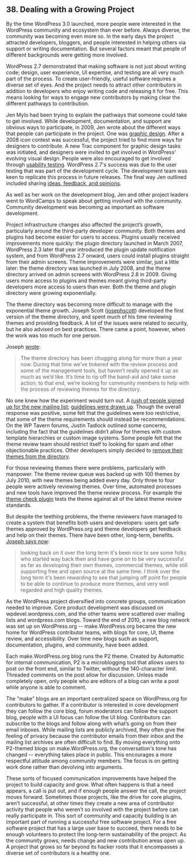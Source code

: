 ## 38. Dealing with a Growing Project

By the time WordPress 3.0 launched, more people were interested in the WordPress community and ecosystem than ever before. Always diverse, the community was becoming even more so. In the early days the project attracted developers, bloggers, and people interested in helping others via support or writing documentation. But several factors meant that people of different backgrounds were getting more involved.

WordPress 2.7 demonstrated that making software is not just about writing code; design, user experience, UI expertise, and testing are all very much part of the process. To create user-friendly, useful software requires a diverse set of eyes. And the project needs to attract other contributors in addition to developers who enjoy writing code and releasing it for free. This means looking for ways to engage new contributors by making clear the different pathways to contribution.

Jen Mylo had been trying to explain the pathways that someone could take to get involved. While development, documentation, and support are obvious ways to participate, in 2009, Jen wrote about the different ways that people can participate in the project. One was [graphic design](https://wordpress.org/news/2009/04/contributing-to-wordpress-part-ii-graphic-design/). After a 2008 icon contest was successful, the project tried to find more ways for designers to contribute. A new Trac component for graphic design tasks was initiated, and designers were invited to get involved in WordPress' evolving visual design. People were also encouraged to get involved through [usability testing](https://wordpress.org/news/2009/05/testing-opps/). WordPress 2.7's success was due to the user testing that was part of the development cycle. The development team was keen to replicate this process in future releases. The final way Jen outlined included sharing [ideas, feedback, and opinions](https://wordpress.org/news/2009/05/ideas/). 

As well as her work on the development blog, Jen and other project leaders went to WordCamps to speak about getting involved with the community. Community development was becoming as important as software development.

Project infrastructure changes also affected the project’s growth, particularly around the third-party developer community. Both themes and plugins had become easier for users to access. Plugins usually received improvements more quickly: the plugin directory launched in March 2007, WordPress 2.3 later that year introduced the plugin update notification system, and from WordPress 2.7 onward, users could install plugins straight from their admin screens. Theme improvements were similar, just a little later:  the theme directory was launched in July 2008, and the theme directory arrived on admin screens with WordPress 2.8 in 2009. Giving users more access to plugins and themes meant giving third-party developers more access to users than ever. Both the theme and plugin directory were growing exponentially.

The theme directory was becoming more difficult to manage with the exponential theme growth. Joseph Scott ([josephscott](https://profiles.wordpress.org/josephscott)) developed the first version of the theme directory, and spent much of his time reviewing themes and providing feedback. A lot of the issues were related to security, but he also advised on best practices. There came a point, however, when the work was too much for one person. 

Joseph [wrote](https://wordpress.org/news/2010/06/expanding-the-theme-review-experiment/):	

> The theme directory has been chugging along for more than a year now. During that time we’ve tinkered with the review process and some of the management tools, but haven’t really opened it up as much as we’d like. It’s time to rip off the band-aid and take some action; to that end, we’re looking for community members to help with the process of reviewing themes for the directory.	

No one knew how the experiment would turn out. A [rush of people signed up for the new mailing list](http://lists.wordpress.org/pipermail/theme-reviewers/2010-June/); [guidelines were drawn up](http://codex.wordpress.org/index.php?title=Theme_Review&oldid=91889). Though the overall response was positive, some felt that the guidelines were too restrictive, that some of the theme requirements should instead be recommendations. On the WP Tavern forums, Justin Tadlock outlined some concerns, including the fact that the guidelines didn’t allow for themes with custom template hierarchies or custom image systems. Some people felt that the theme review team should restrict itself to looking for spam and other objectionable practices. Other developers simply decided to [remove their themes from the directory](http://quirm.net/2010/08/27/retiring-themes/).	

For those reviewing themes there were problems, particularly with manpower. The theme review queue was backed up with 100 themes by July 2010, with new themes being added every day. Only three to four people were actively reviewing themes. Over time, automated processes and new tools have improved the theme review process. For example the [theme check plugin](https://wordpress.org/plugins/theme-check/) tests the theme against all of the latest theme review standards.	

But despite the teething problems, the theme reviewers have managed to create a system that benefits both users and developers: users get safe themes approved by WordPress.org and theme developers get feedback and help on their themes. There have been other, long-term, benefits. [Joseph says now](http://archive.wordpress.org/interviews/2014_05_27_Scott.html#L66):

> looking back on it over the long term it's been nice to see some folks who started way back then and have gone on to be very successful as far as developing their own themes, commercial themes, while still supporting free and open source at the same time.  I think over the long term it's been rewarding to see that jumping off point for people to be able to continue to produce more themes, and very well regarded and high quality themes.

As the WordPress project diversified into concrete groups, communication needed to improve. Core product development was discussed on wpdevel.wordpress.com, and the other teams were scattered over mailing lists and wordpress.com blogs. Toward the end of 2010, a new blog network was set up on WordPress.org -- make.WordPress.org became the new home for WordPress contributor teams, with blogs for core, UI, theme review, and accessibility. Over time new blogs such as support, documentation, plugins, and community, have been added.

Each make.WordPress.org blog runs the P2 theme. Created by Automattic for internal communication, P2 is a microblogging tool that allows users to post on the front end, similar to Twitter, without the 140-character limit. Threaded comments on the post allow for discussion. Unless made completely open, only people who are editors of a blog can write a post while anyone is able to comment. 	

The "make" blogs are an important centralized space on WordPress.org for contributors to gather. If a contributor is interested in core development they can follow the core blog, forum moderators can follow the support blog, people with a UI focus can follow the UI blog. Contributors can subscribe to the blogs and follow along with what’s going on from their email inboxes. While mailing lists are publicly archived, they often give the feeling of privacy because the contributor emails from their inbox and the mailing list archives are often difficult to find. By moving everything onto P2-themed blogs on make.WordPress.org, the conversation's tone has changed -- everything takes place in public. This encourages a more respectful attitude among community members. The focus is on getting work done rather than devolving into arguments.

These sorts of focused communication improvements have helped the project to build capacity and grow. What often happens is that a need appears, a call is put out, and if enough people answer the call, the project moves forward. Sometimes those projects, like the drive for core plugins, aren’t successful, at other times they create a new area of contributor activity that people who weren’t so involved with the project before can really participate in. This sort of community and capacity building is an important part of running a successful free software project. For a free software project that has a large user base to succeed, there needs to be enough volunteers to protect the long-term sustainability of the project. As the community grows, needs change and new contribution areas open up. A project that grows so far beyond its hacker roots that it encompasses a diverse set of contributors is a healthy one.
